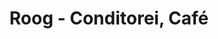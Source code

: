 ---
title: "Roog - Conditorei, Café"
url: /horn-bad-meinberg/roog-conditorei-cafe/
shop: Bäckerei
---